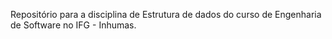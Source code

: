 Repositório para a disciplina de Estrutura de dados do curso de Engenharia de Software no IFG - Inhumas.